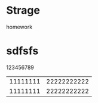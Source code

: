 # Strage
homework
<h1>sdfsfs</h1>
<p> 123456789</p>
<table>
  <tr>
    <td>11111111
    </td>
    <td>22222222222
    </td>
  </tr>
   <tr>
    <td>11111111
    </td>
    <td>22222222222
    </td>
  </tr>
</table>
